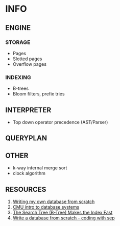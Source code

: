 # INFO

## ENGINE

### STORAGE

- Pages
- Slotted pages
- Overflow pages

### INDEXING

- B-trees
- Bloom filters, prefix tries

## INTERPRETER

- Top down operator precedence (AST/Parser)

## QUERYPLAN

## OTHER

- k-way internal merge sort
- clock algorithm

## RESOURCES

1. [Writing my own database from scratch](https://www.youtube.com/watch?v=5Pc18ge9ohI)
2. [CMU intro to database systems](https://www.youtube.com/watch?v=otE2WvX3XdQ&list=PLSE8ODhjZXjYDBpQnSymaectKjxCy6BYq)
3. [The Search Tree (B-Tree) Makes the Index Fast](https://use-the-index-luke.com/sql/anatomy/the-tree)
4. [Write a database from scratch - coding with sep](https://www.youtube.com/playlist?list=PLWRwj01AnyEtjaw-ZnnAQWnVYPZF5WayV)
